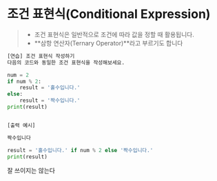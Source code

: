 # 조건 표현식(Conditional Expression)

> - 조건 표현식은 일반적으로 조건에 따라 값을 정할 때 활용됩니다.
> - **삼항 연산자(Ternary Operator)**라고 부르기도 합니다

```python
[연습] 조건 표현식 작성하기
다음의 코드와 동일한 조건 표현식을 작성해보세요.

num = 2
if num % 2:
    result = '홀수입니다.'
else:
    result = '짝수입니다.'
print(result)


[출력 예시]

짝수입니다
```

```python
result = '홀수입니다.' if num % 2 else '짝수입니다.'
print(result)
```

잘 쓰이지는 않는다